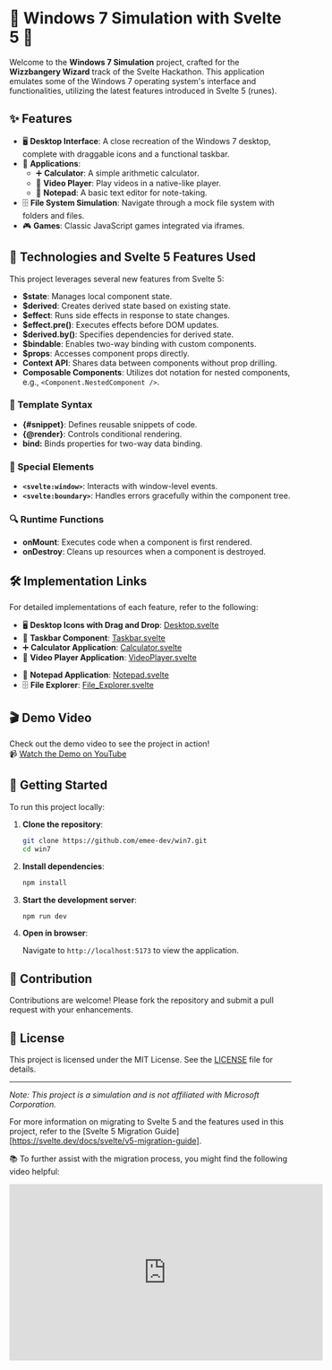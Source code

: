# 🎉 Windows 7 Simulation with Svelte 5 🎉

Welcome to the **Windows 7 Simulation** project, crafted for the **Wizzbangery Wizard** track of the Svelte Hackathon. This application emulates some of the Windows 7 operating system's interface and functionalities, utilizing the latest features introduced in Svelte 5 (runes).

## ✨ Features

- 🖥️ **Desktop Interface**: A close recreation of the Windows 7 desktop, complete with draggable icons and a functional taskbar.
- 📂 **Applications**:
  - ➕ **Calculator**: A simple arithmetic calculator.
  - 🎥 **Video Player**: Play videos in a native-like player.
  <!-- - 📷 **Camera**: Access and display webcam feed. -->
  - 📝 **Notepad**: A basic text editor for note-taking.
- 🗄️ **File System Simulation**: Navigate through a mock file system with folders and files.
- 🎮 **Games**: Classic JavaScript games integrated via iframes.

## 🚀 Technologies and Svelte 5 Features Used

This project leverages several new features from Svelte 5:

- **$state**: Manages local component state.
- **$derived**: Creates derived state based on existing state.
- **$effect**: Runs side effects in response to state changes.
- **$effect.pre()**: Executes effects before DOM updates.
- **$derived.by()**: Specifies dependencies for derived state.
- **$bindable**: Enables two-way binding with custom components.
- **$props**: Accesses component props directly.
- **Context API**: Shares data between components without prop drilling.
- **Composable Components**: Utilizes dot notation for nested components, e.g., `<Component.NestedComponent />`.

### 📜 Template Syntax

- **{#snippet}**: Defines reusable snippets of code.
- **{@render}**: Controls conditional rendering.
- **bind:** Binds properties for two-way data binding.
<!-- - **use:** Applies actions to elements. -->

### 🔧 Special Elements

- **`<svelte:window>`**: Interacts with window-level events.
- **`<svelte:boundary>`**: Handles errors gracefully within the component tree.

### 🔍 Runtime Functions

- **onMount**: Executes code when a component is first rendered.
- **onDestroy**: Cleans up resources when a component is destroyed.

## 🛠️ Implementation Links

For detailed implementations of each feature, refer to the following:

- 🖥️ **Desktop Icons with Drag and Drop**: [Desktop.svelte](https://github.com/emee-dev/win7/blob/main/src/lib/components/desktop/desktop_icons.svelte)
- 📌 **Taskbar Component**: [Taskbar.svelte](https://github.com/your-repo/windows7-simulation/blob/main/src/components/Taskbar.svelte)
- ➕ **Calculator Application**: [Calculator.svelte](https://github.com/emee-dev/win7/blob/main/src/lib/apps/Calculator/calculator.svelte)
- 🎥 **Video Player Application**: [VideoPlayer.svelte](https://github.com/emee-dev/win7/blob/main/src/lib/apps/Calculator/calculator.svelte)
<!-- - 📷 **Camera Application**: [Camera.svelte](https://github.com/your-repo/windows7-simulation/blob/main/src/apps/Camera.svelte) -->
- 📝 **Notepad Application**: [Notepad.svelte](https://github.com/emee-dev/win7/blob/main/src/lib/apps/Calculator/calculator.svelte)
- 🗄️ **File Explorer**: [File_Explorer.svelte](https://github.com/emee-dev/win7/tree/main/src/lib/apps/File_Explorer)
<!-- - 🎮 **Game Integration**: [Games.svelte](https://github.com/your-repo/windows7-simulation/blob/main/src/apps/Games.svelte) -->

## 🎬 Demo Video

Check out the demo video to see the project in action!  
📹 [Watch the Demo on YouTube](https://youtu.be/your-demo-video-link)

## 🚀 Getting Started

To run this project locally:

1. **Clone the repository**:

   ```bash
   git clone https://github.com/emee-dev/win7.git
   cd win7
   ```

2. **Install dependencies**:

   ```bash
   npm install
   ```

3. **Start the development server**:

   ```bash
   npm run dev
   ```

4. **Open in browser**:

   Navigate to `http://localhost:5173` to view the application.

## 🤝 Contribution

Contributions are welcome! Please fork the repository and submit a pull request with your enhancements.

## 📄 License

This project is licensed under the MIT License. See the [LICENSE](https://github.com/emee-dev/win7/blob/main/LICENSE) file for details.

---

_Note: This project is a simulation and is not affiliated with Microsoft Corporation._

For more information on migrating to Svelte 5 and the features used in this project, refer to the [Svelte 5 Migration Guide][https://svelte.dev/docs/svelte/v5-migration-guide].

📚 To further assist with the migration process, you might find the following video helpful:

<iframe width="560" height="315" src="https://www.youtube.com/embed/_q5FZ3Z9Fz8?si=YSgx27c8sjWRYi9f" title="YouTube video player" frameborder="0" allow="accelerometer; autoplay; clipboard-write; encrypted-media; gyroscope; picture-in-picture; web-share" referrerpolicy="strict-origin-when-cross-origin" allowfullscreen></iframe>
